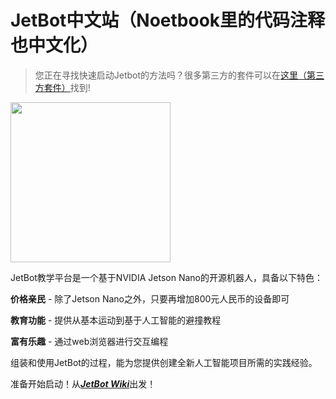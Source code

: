 # JetBot中文站（Noetbook里的代码注释也中文化）

<!--[<img src="https://img.shields.io/discord/553852754058280961.svg">](https://discord.gg/Ady6NtF) -->

> 您正在寻找快速启动Jetbot的方法吗？很多第三方的套件可以在[这里（第三方套件）](../../wiki/第三方套件)找到!

<img src="http://bbs.gpuworld.cn/resources/Git/jetson-jetbot-illustration_1600x1260.png" height="256">

JetBot教学平台是一个基于NVIDIA Jetson Nano的开源机器人，具备以下特色：

**价格亲民** - 除了Jetson Nano之外，只要再增加800元人民币的设备即可

**教育功能** - 提供从基本运动到基于人工智能的避撞教程

**富有乐趣** - 通过web浏览器进行交互编程

组装和使用JetBot的过程，能为您提供创建全新人工智能项目所需的实践经验。

准备开始启动！从[***JetBot Wiki***](https://github.com/whoseai/jetbot-cn/wiki)出发！
